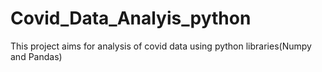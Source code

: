 # Covid_Data_Analyis_python

This project aims for analysis of covid data using python libraries(Numpy and Pandas)
